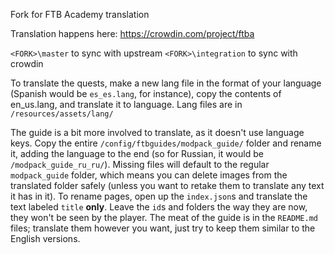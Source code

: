 Fork for FTB Academy translation

Translation happens here: https://crowdin.com/project/ftba

`<FORK>\master` to sync with upstream
`<FORK>\integration` to sync with crowdin


To translate the quests, make a new lang file in the format of your language (Spanish would be `es_es.lang`, for instance), copy the contents of en_us.lang, and translate it to language. Lang files are in `/resources/assets/lang/`

The guide is a bit more involved to translate, as it doesn't use language keys. Copy the entire `/config/ftbguides/modpack_guide/` folder and rename it, adding the language to the end (so for Russian, it would be `/modpack_guide_ru_ru/`). Missing files will default to the regular `modpack_guide` folder, which means you can delete images from the translated folder safely (unless you want to retake them to translate any text it has in it). To rename pages, open up the `index.json`s and translate the text labeled `title` **only**. Leave the `id`s and folders the way they are now, they won't be seen by the player. The meat of the guide is in the `README.md` files; translate them however you want, just try to keep them similar to the English versions.

